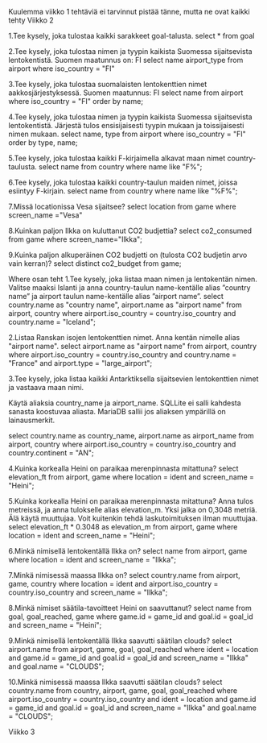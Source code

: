 Kuulemma viikko 1 tehtäviä ei tarvinnut pistää tänne, mutta ne ovat kaikki tehty
Viikko 2

1.Tee kysely, joka tulostaa kaikki sarakkeet goal-talusta.
select * from goal



2.Tee kysely, joka tulostaa nimen ja tyypin kaikista Suomessa sijaitsevista lentokentistä. Suomen maatunnus on: FI
select name airport_type from airport where iso_country = "FI"

3.Tee kysely, joka tulostaa suomalaisten lentokenttien nimet aakkosjärjestyksessä. Suomen maatunnus: FI
select name from airport where iso_country = "FI" order by name;

4.Tee kysely, joka tulostaa nimen ja tyypin kaikista Suomessa sijaitsevista lentokentistä. Järjestä tulos ensisijaisesti tyypin mukaan ja toissijaisesti nimen mukaan.
select name, type from airport where iso_country = "FI" order by type, name;

5.Tee kysely, joka tulostaa kaikki F-kirjaimella alkavat maan nimet country-taulusta.
select name from country where name like "F%";

6.Tee kysely, joka tulostaa kaikki country-taulun maiden nimet, joissa esiintyy F-kirjain.
select name from country where name like "%F%";

7.Missä locationissa Vesa sijaitsee?
select location from game where screen_name ="Vesa"

8.Kuinkan paljon Ilkka on kuluttanut CO2 budjettia?
select co2_consumed from game where screen_name="Ilkka";

9.Kuinka paljon alkuperäinen CO2 budjetti on (tulosta CO2 budjetin arvo vain kerran)?
select distinct co2_budget from game;

Where osan teht
1.Tee kysely, joka listaa maan nimen ja lentokentän nimen. Valitse maaksi Islanti ja anna country-taulun name-kentälle alias ”country name” ja airport taulun name-kentälle alias ”airport name”.
select country.name as "country name", airport.name as "airport name"
from airport, country
where airport.iso_country = country.iso_country and country.name = "Iceland";

2.Listaa Ranskan isojen lentokenttien nimet. Anna kentän nimelle alias "airport name".
select airport.name as "airport name"
from airport, country
where airport.iso_country = country.iso_country and country.name = "France" and airport.type = "large_airport";

3.Tee kysely, joka listaa kaikki Antarktiksella sijaitsevien lentokenttien nimet ja vastaava maan nimi. 

Käytä aliaksia country_name ja airport_name. SQLLite ei salli kahdesta sanasta koostuvaa aliasta. MariaDB sallii jos aliaksen ympärillä on lainausmerkit.

select country.name as country_name, airport.name as airport_name
from airport, country
where airport.iso_country = country.iso_country and country.continent = "AN";

4.Kuinka korkealla Heini on paraikaa merenpinnasta mitattuna?
select elevation_ft
from airport, game
where location = ident and screen_name = "Heini";

5.Kuinka korkealla Heini on paraikaa merenpinnasta mitattuna? Anna tulos metreissä, ja anna tulokselle alias elevation_m. Yksi jalka on 0,3048 metriä. Älä käytä muuttujaa. Voit kuitenkin tehdä laskutoimituksen ilman muuttujaa.
select elevation_ft * 0.3048 as elevation_m
from airport, game
where location = ident and screen_name = "Heini";

6.Minkä nimisellä lentokentällä Ilkka on?
select name
from airport, game
where location = ident and screen_name = "Ilkka";

7.Minkä nimisessä maassa Ilkka on?
select country.name
from airport, game, country
where location = ident and airport.iso_country = country.iso_country  and screen_name = "Ilkka";

8.Minkä nimiset säätila-tavoitteet Heini on saavuttanut?
select name
from goal, goal_reached, game
where game.id = game_id and goal.id = goal_id and screen_name = "Heini";

9.Minkä nimisellä lentokentällä Ilkka saavutti säätilan clouds?
select airport.name
from airport, game, goal, goal_reached
where ident = location and game.id = game_id and goal.id = goal_id and screen_name = "Ilkka" and goal.name = "CLOUDS";

10.Minkä nimisessä maassa Ilkka saavutti säätilan clouds?
select country.name
from country, airport, game, goal, goal_reached
where airport.iso_country = country.iso_country and ident = location and game.id = game_id and goal.id = goal_id and screen_name = "Ilkka" and goal.name = "CLOUDS";

Viikko 3
